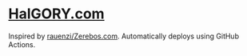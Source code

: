 # [HalGORY.com](https://halgory.com/)

Inspired by [rauenzi/Zerebos.com](https://github.com/rauenzi/Zerebos.com/). Automatically deploys using GitHub Actions. 